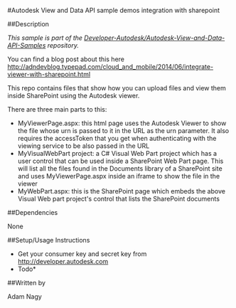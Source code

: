 #Autodesk View and Data API sample demos integration with sharepoint


##Description

*This sample is part of the [Developer-Autodesk/Autodesk-View-and-Data-API-Samples](https://github.com/Developer-Autodesk/autodesk-view-and-data-api-samples) repository.*

You can find a blog post about this here http://adndevblog.typepad.com/cloud_and_mobile/2014/06/integrate-viewer-with-sharepoint.html

This repo contains files that show how you can upload files and view them inside SharePoint using the Autodesk viewer.

There are three main parts to this:
- MyViewerPage.aspx: this html page uses the Autodesk Viewer to show the file whose urn is  passed to it in the URL as the urn parameter. It also requires the accessToken that you get when authenticating with the viewing service to be also passed in the URL
- MyVisualWebPart project: a C# Visual Web Part project which has a user control that can be used inside a SharePoint Web Part page. This will list all the files found in the Documents library of a SharePoint site and uses MyViewerPage.aspx inside an iframe to show the file in the viewer
- MyWebPart.aspx: this is the SharePoint page which embeds the above Visual Web part project's control that lists the SharePoint documents 


##Dependencies

None

##Setup/Usage Instructions

* Get your consumer key and secret key from http://developer.autodesk.com
* Todo* 


##Written by 

Adam Nagy





    
